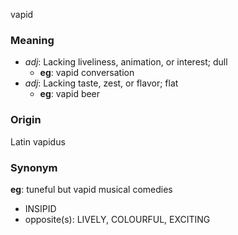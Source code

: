 vapid
### Meaning
+ _adj_: Lacking liveliness, animation, or interest; dull
    + __eg__: vapid conversation
+ _adj_: Lacking taste, zest, or flavor; flat
    + __eg__: vapid beer

### Origin

Latin vapidus

### Synonym

__eg__: tuneful but vapid musical comedies

+ INSIPID
+ opposite(s): LIVELY, COLOURFUL, EXCITING


